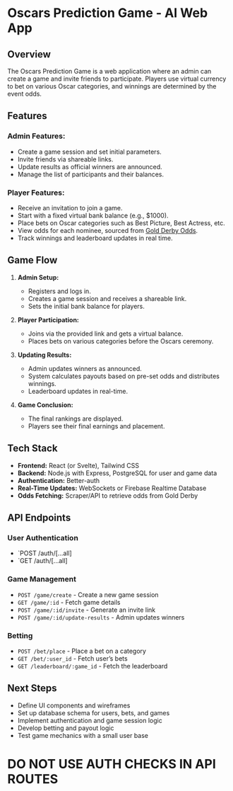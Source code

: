 # Oscars Prediction Game - AI Web App

## Overview
The Oscars Prediction Game is a web application where an admin can create a game and invite friends to participate. Players use virtual currency to bet on various Oscar categories, and winnings are determined by the event odds.

## Features
### Admin Features:
- Create a game session and set initial parameters.
- Invite friends via shareable links.
- Update results as official winners are announced.
- Manage the list of participants and their balances.

### Player Features:
- Receive an invitation to join a game.
- Start with a fixed virtual bank balance (e.g., $1000).
- Place bets on Oscar categories such as Best Picture, Best Actress, etc.
- View odds for each nominee, sourced from [Gold Derby Odds](https://www.goldderby.com/odds/combined-odds/oscars-2025-predictions/).
- Track winnings and leaderboard updates in real time.

## Game Flow
1. **Admin Setup:**
   - Registers and logs in.
   - Creates a game session and receives a shareable link.
   - Sets the initial bank balance for players.
   
2. **Player Participation:**
   - Joins via the provided link and gets a virtual balance.
   - Places bets on various categories before the Oscars ceremony.
   
3. **Updating Results:**
   - Admin updates winners as announced.
   - System calculates payouts based on pre-set odds and distributes winnings.
   - Leaderboard updates in real-time.

4. **Game Conclusion:**
   - The final rankings are displayed.
   - Players see their final earnings and placement.

## Tech Stack
- **Frontend:** React (or Svelte), Tailwind CSS
- **Backend:** Node.js with Express, PostgreSQL for user and game data
- **Authentication:** Better-auth
- **Real-Time Updates:** WebSockets or Firebase Realtime Database
- **Odds Fetching:** Scraper/API to retrieve odds from Gold Derby

## API Endpoints
### User Authentication
- `POST /auth/[...all]
- `GET /auth/[...all]



### Game Management
- `POST /game/create` - Create a new game session
- `GET /game/:id` - Fetch game details
- `POST /game/:id/invite` - Generate an invite link
- `POST /game/:id/update-results` - Admin updates winners

### Betting
- `POST /bet/place` - Place a bet on a category
- `GET /bet/:user_id` - Fetch user’s bets
- `GET /leaderboard/:game_id` - Fetch the leaderboard

## Next Steps
- Define UI components and wireframes
- Set up database schema for users, bets, and games
- Implement authentication and game session logic
- Develop betting and payout logic
- Test game mechanics with a small user base

# DO NOT USE AUTH CHECKS IN API ROUTES
